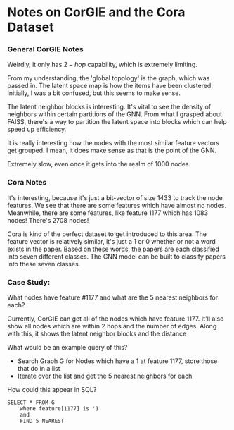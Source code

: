 # Notes on CorGIE and the Cora Dataset

<!-- corgie:
- missing the ability to scale 
- and query over nodes

tasks:
- build off of corgie
    - play around with it
- load the graph data and embeddings in corgie
    - come up with a case study for the datasets

    - write a corresponding query for each failure
    - copy workflow into SQL query
    - how would you do corgie if it was an SQL like language?
        - translate any problem you see into query language steps
    - send a few datasets!

- add the usefulness of a proposed questions that can help
    - danish will send questions

- analysis of graph data -->

### General CorGIE Notes
Weirdly, it only has $2-hop$ capability, which is extremely limiting.

From my understanding, the 'global topology' is the graph, which was passed in. The latent space map is how the items have been clustered. Initially, I was a bit confused, but this seems to make sense.

The latent neighbor blocks is interesting. It's vital to see the density of neighbors within certain partitions of the GNN. From what I grasped about FAISS, there's a way to partition the latent space into blocks which can help speed up efficiency.

It is really interesting how the nodes with the most similar feature vectors get grouped. I mean, it does make sense as that is the point of the GNN. 

Extremely slow, even once it gets into the realm of $1000$ nodes. 

### Cora Notes

It's interesting, because it's just a bit-vector of size 1433 to track the node features. We see that there are some features which have almost no nodes. Meanwhile, there are some features, like feature 1177 which has 1083 nodes! There's $2708$ nodes!

Cora is kind of the perfect dataset to get introduced to this area. The feature vector is relatively similar, it's just a $1$ or $0$ whether or not a word exists in the paper. Based on these words, the papers are each classified into seven different classes. The GNN model can be built to classify papers into these seven classes.

### Case Study:
What nodes have feature \#1177 and what are the 5 nearest neighbors for each?

Currently, CorGIE can get all of the nodes which have feature 1177. It'll also show all nodes which are within $2$ hops and the number of edges. Along with this, it shows the latent neighbor blocks and the distance 

What would be an example query of this?

- Search Graph G for Nodes which have a $1$ at feature 1177, store those that do in a list
- Iterate over the list and get the $5$ nearest neighbors for each

How could this appear in SQL?

```
SELECT * FROM G
    where feature[1177] is '1'
    and
    FIND 5 NEAREST 
```
